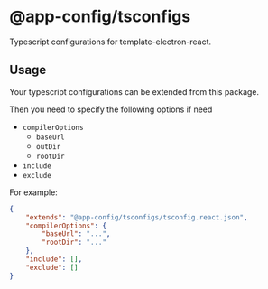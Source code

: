 # @app-config/tsconfigs

Typescript configurations for template-electron-react.

## Usage

Your typescript configurations can be extended from this package.

Then you need to specify the following options if need
- `compilerOptions`
  - `baseUrl`
  - `outDir`
  - `rootDir`
- `include`
- `exclude`

For example:

```json
{
    "extends": "@app-config/tsconfigs/tsconfig.react.json",
    "compilerOptions": {
        "baseUrl": "...",
        "rootDir": "..."
    },
    "include": [],
    "exclude": []
}
```

